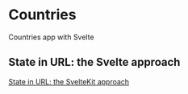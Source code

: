 # Countries

Countries app with Svelte

## State in URL: the Svelte approach

[State in URL: the SvelteKit approach](https://www.okupter.com/blog/state-in-url-the-sveltekit-approach)

